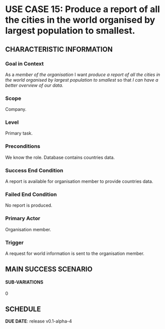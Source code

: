 # USE CASE 15: Produce a report of all the cities in the world organised by largest population to smallest.

## CHARACTERISTIC INFORMATION

### Goal in Context

As a *member of the organisation* I want *produce a report of all the cities in the world organised by largest population to smallest* so that *I can have a better overview of our data.*

### Scope

Company.

### Level

Primary task.

### Preconditions

We know the role. Database contains countries data.

### Success End Condition

A report is available for organisation member to provide countries data.

### Failed End Condition

No report is produced.

### Primary Actor

Organisation member.

### Trigger

A request for world information is sent to the organisation member.

## MAIN SUCCESS SCENARIO


#### SUB-VARIATIONS

0

## SCHEDULE

**DUE DATE**: release v0.1-alpha-4